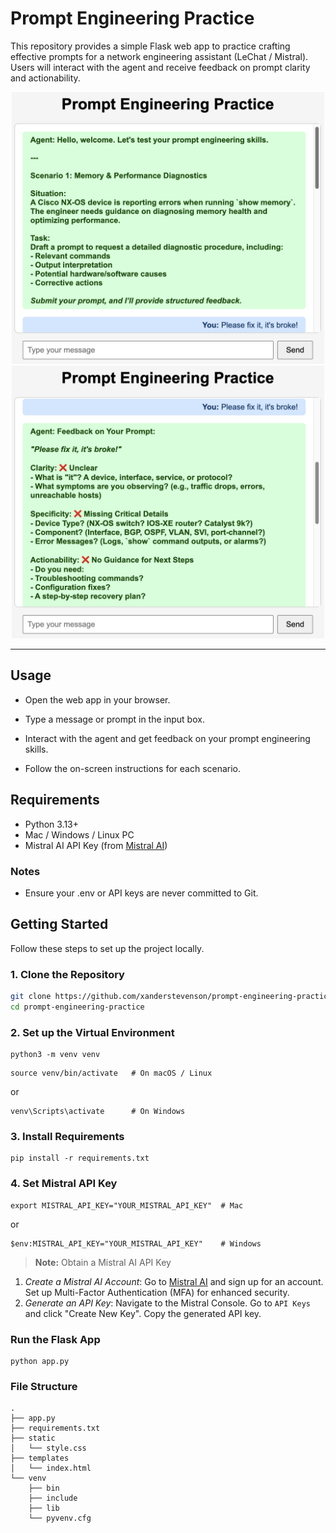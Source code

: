 # Prompt Engineering Practice

This repository provides a simple Flask web app to practice crafting effective prompts for a network engineering assistant (LeChat / Mistral). Users will interact with the agent and receive feedback on prompt clarity and actionability.


<p align="center">
  <img src="https://github.com/xanderstevenson/prompt-engineering-practice/blob/main/media/prompt-practice-1.png" width="500px">
  <img src="https://github.com/xanderstevenson/prompt-engineering-practice/blob/main/media/prompt-practice-2.png" width="500px">
</p>


---



## Usage

- Open the web app in your browser.

- Type a message or prompt in the input box.

- Interact with the agent and get feedback on your prompt engineering skills.

- Follow the on-screen instructions for each scenario.


## Requirements

- Python 3.13+
- Mac / Windows / Linux PC
- Mistral AI API Key (from [Mistral AI](https://mistral.ai/))



### Notes

- Ensure your .env or API keys are never committed to Git.

  

## Getting Started

Follow these steps to set up the project locally.


### 1. Clone the Repository
```bash
git clone https://github.com/xanderstevenson/prompt-engineering-practice.git
cd prompt-engineering-practice
```

### 2. Set up the Virtual Environment

```
python3 -m venv venv
```
```
source venv/bin/activate   # On macOS / Linux
```
or
```
venv\Scripts\activate      # On Windows
```

### 3. Install Requirements
```
pip install -r requirements.txt
```

### 4. Set Mistral API Key
```
export MISTRAL_API_KEY="YOUR_MISTRAL_API_KEY"  # Mac
```
or
```
$env:MISTRAL_API_KEY="YOUR_MISTRAL_API_KEY"    # Windows
```

> **Note:** Obtain a Mistral AI API Key

1.  *Create a Mistral AI Account*: Go to [Mistral AI](https://mistral.ai/) and sign up for an account. Set up Multi-Factor Authentication (MFA) for enhanced security.
2.  *Generate an API Key*: Navigate to the Mistral Console. Go to `API Keys` and click "Create New Key". Copy the generated API key.

### Run the Flask App

```
python app.py
```
 
### File Structure

```
.
├── app.py
├── requirements.txt
├── static
│   └── style.css
├── templates
│   └── index.html
└── venv
    ├── bin
    ├── include
    ├── lib
    └── pyvenv.cfg
```
 
